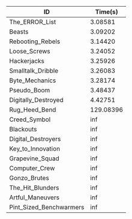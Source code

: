 |ID|Time(s)|
|-|-|
|The_ERROR_List|3.08581|
|Beasts|3.09202|
|Rebooting_Rebels|3.14420|
|Loose_Screws|3.24052|
|Hackerjacks|3.25926|
|Smalltalk_Dribble|3.26083|
|Byte_Mechanics|3.28174|
|Pseudo_Boom|3.48437|
|Digitally_Destroyed|4.42751|
|Rug_Heed_Bend|129.08396|
|Creed_Symbol|inf|
|Blackouts|inf|
|Digital_Destroyers|inf|
|Key_to_Innovation|inf|
|Grapevine_Squad|inf|
|Computer_Crew|inf|
|Gonzo_Brutes|inf|
|The_Hit_Blunders|inf|
|Artful_Maneuvers|inf|
|Pint_Sized_Benchwarmers|inf|
